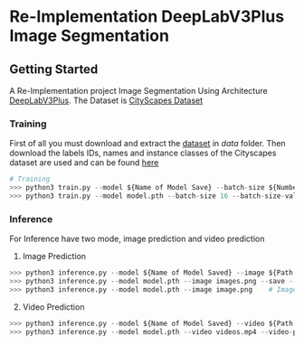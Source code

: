 # Re-Implementation DeepLabV3Plus Image Segmentation

## Getting Started
A Re-Implementation project Image Segmentation Using Architecture [DeepLabV3Plus](https://arxiv.org/abs/1802.02611). The Dataset is [CityScapes Dataset](http://www.cvlibs.net/datasets/kitti/eval_semseg.php?benchmark=semantics2015)

### Training
First of all you must download and extract the [dataset](http://www.cvlibs.net/datasets/kitti/eval_semseg.php?benchmark=semantics2015) in *data* folder. Then download the labels IDs, names and instance classes of the Cityscapes dataset are used and can be found [here](https://github.com/mcordts/cityscapesScripts/blob/master/cityscapesscripts/helpers/labels.py)

```python
# Training 
>>> python3 train.py --model ${Name of Model Save} --batch-size ${Number of Batch Size training data} --batch-size-val ${Number of Batch Size validation data} --epochs ${Number of Epochs} --lr ${Number of Learning Rate}
>>> python3 train.py --model model.pth --batch-size 16 --batch-size-val 16 --epochs 100 --lr 1e-4
```

### Inference
For Inference have two mode, image prediction and video prediction
1. Image Prediction
```python
>>> python3 inference.py --model ${Name of Model Saved} --image ${Path of Single Image file} --save ${Bool to save the image} --name-prediction ${Name of Image Prediction}
>>> python3 inference.py --model model.pth --image images.png --save --name-prediction images_prediction.png  # Image Prediction with Save the Prediction to a file
>>> python3 inference.py --model model.pth --image image.png    # Image Prediciton just show the Result
```

2. Video Prediction
```python
>>> python3 inference.py --model ${Name of Model Saved} --video ${Path of Video file} --video-prediction ${Name of Video Prediction}
>>> python3 inference.py --model model.pth --video videos.mp4 --video-prediction videos_prediction.mp4
```
